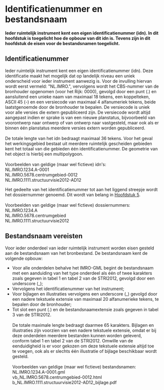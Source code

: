 # Identificatienummer en bestandsnaam
**Ieder ruimtelijk instrument kent een eigen identificatienummer (idn). In dit
hoofdstuk is toegelicht hoe de opbouw van dit idn is. Tevens zijn in dit
hoofdstuk de eisen voor de bestandsnamen toegelicht.**

## Identificatienummer
Ieder ruimtelijk instrument kent een eigen identificatienummer (idn). Deze
identificatie maakt het mogelijk dat op landelijk niveau een uniek onderscheid
voor ieder instrument aanwezig is. Voor de invulling hiervan wordt eerst
vermeld: "NL.IMRO.", vervolgens wordt het CBS-nummer van de bronhouder opgenomen (voor het Rijk:
0000), gevolgd door een punt (.) en aansluitend een unieke naam van maximaal 18
tekens, een koppelteken, ASCII 45 (-) en een versiecode van maximaal 4
alfanumeriek tekens, beide laatstgenoemde door de bronhouder te bepalen. De
versiecode is uniek voor alle versies die extern gepubliceerd zijn. De
versiecode wordt altijd aangepast indien er sprake is van een nieuwe planstatus,
bijvoorbeeld van voorontwerp naar ontwerp of van ontwerp naar vastgesteld, maar
ook als er binnen één planstatus meerdere versies extern worden gepubliceerd.
</br></br>
De totale lengte van het idn bedraagt maximaal 36 tekens. Voor het geval het
werkingsgebied bestaat uit meerdere ruimtelijk gescheiden gebieden kent het
totaal van die gebieden één identificatienummer. De geometrie van het object is
hierbij een multipolygoon.
</br></br>
Voorbeelden van geldige (maar wel fictieve) idn's:  
NL.IMRO.1234.A-0001  
NL.IMRO.5678.centrumgebied-0012  
NL.IMRO.1111.structuurvisie2012-AD12  

Het gedeelte van het identificatienummer tot aan het liggend streepje wordt het
dossiernummer genoemd. Dit wordt van belang in [Hoofdstuk 5](#H05).
</br></br>
Voorbeelden van geldige (maar wel fictieve) dossiernummers:  
NL.IMRO.1234.A  
NL.IMRO.5678.centrumgebied  
NL.IMRO.1111.structuurvisie2012  

## Bestandsnaam vereisten
Voor ieder onderdeel van ieder ruimtelijk instrument worden eisen gesteld aan de
bestandsnaam van het bronbestand. De bestandsnaam kent de volgende opbouw:

-   Voor alle onderdelen behalve het IMRO-GML begint de bestandsnaam met
    een aanduiding van het type onderdeel als één of twee karakters zoals
    gegeven in tabel 1 en tabel 2 van de STRI2012, gevolgd door een underscore
    (_);
-   Vervolgens het identificatienummer van het instrument;
-   Voor bijlagen en illustraties vervolgens een underscore (_) gevolgd door een
    nadere tekstuele extensie van maximaal 20 alfanumerieke tekens, te bepalen
    door de bronhouder;
-   Tot slot een punt (.) en de bestandsnaamextensie zoals gegeven in tabel 3
    van de STRI2012.
</br></br>
De totale maximale lengte bedraagt daarmee 65 karakters. Bijlagen en
illustraties zijn voorzien van een nadere tekstuele extensie, omdat er bij deze
onderdelen meerdere bestanden kunnen worden geleverd, conform tabel 1 en tabel 2
van de STRI2012. Omwille van de eenduidigheid is er voor gekozen om deze
tekstuele extensie altijd toe te voegen, ook als er slechts één illustratie of
bijlage beschikbaar wordt gesteld.
</br></br>
Voorbeelden van geldige (maar wel fictieve) bestandsnamen:  
NL.IMRO.1234.A-0001.gml  
vb_NL.IMRO.5678.centrumgebied-0012.html  
b_NL.IMRO.1111.structuurvisie2012-AD12_bijlage.pdf  
